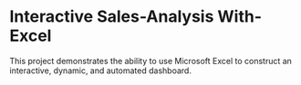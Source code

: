 # Interactive Sales-Analysis With-Excel
This project demonstrates the ability to use Microsoft Excel to construct an interactive, dynamic, and automated dashboard.
